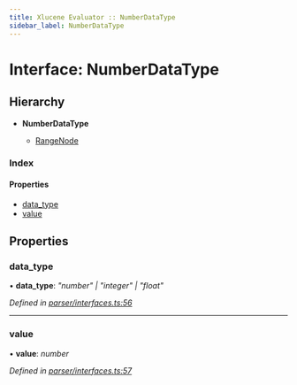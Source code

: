```yaml
---
title: Xlucene Evaluator :: NumberDataType
sidebar_label: NumberDataType
---
```


# Interface: NumberDataType

## Hierarchy

* **NumberDataType**

  * [RangeNode](rangenode.md)

### Index

#### Properties

* [data_type](numberdatatype.md#data_type)
* [value](numberdatatype.md#value)

## Properties

###  data_type

• **data_type**: *"number" | "integer" | "float"*

*Defined in [parser/interfaces.ts:56](https://github.com/terascope/teraslice/blob/5e4063e2/packages/xlucene-evaluator/src/parser/interfaces.ts#L56)*

___

###  value

• **value**: *number*

*Defined in [parser/interfaces.ts:57](https://github.com/terascope/teraslice/blob/5e4063e2/packages/xlucene-evaluator/src/parser/interfaces.ts#L57)*
